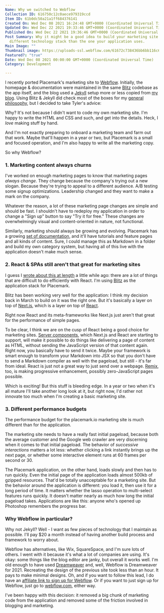 ```yaml
---
Name: Why we switched to Webflow
Collection ID: 616750c12c0aece979319ccd
Item ID: 61b0dc50a21a1ff684376141
Created On: Wed Dec 08 2021 16:24:48 GMT+0000 (Coordinated Universal Time)
Updated On: Wed Dec 22 2021 19:33:46 GMT+0000 (Coordinated Universal Time)
Published On: Wed Dec 22 2021 19:36:46 GMT+0000 (Coordinated Universal Time)
Post Summary: Why it might be a good idea to build your marketing site with a
  different technology stack than the one your application uses.
Main Image: ""
Thumbnail image: https://uploads-ssl.webflow.com/61672c738436bb6bb116c6f2/61bb579e7858b762188e048b_Switching%20to%20Webflow.png
Featured?: "true"
Date: Wed Dec 08 2021 00:00:00 GMT+0000 (Coordinated Universal Time)
Category: Development

---
```


I recently ported Placemark's marketing site to [Webflow](https://webflow.com/). Initially, the homepage & documentation were maintained in the same [Blitz](https://www.placemark.io/post/the-application-stack-blitz) codebase as the app itself, and the blog used a [Jekyll](https://jekyllrb.com/) setup more or less copied from [my blog](https://macwright.com/). Using Blitz & Jekyll did check most of the boxes for my [general philosophy](https://www.placemark.io/post/stack-thinking), but I decided to take Tyler's advice:

Why? It's not because I didn't want to code my own marketing site. I'm happy to write the HTML and CSS and such, and get into the details. Heck, I *love* making stuff by hand.

And I'm not exactly preparing to onboard a marketing team and farm out that work. Maybe that'll happen in a year or two, but Placemark is a small and focused operation, and I'm also happy to write all the marketing copy.

So why Webflow?

### 1. Marketing content always churns

I've worked on enough marketing pages to know that marketing pages *always change*. They change because the company's trying out a new slogan. Because they're trying to appeal to a different audience. A/B testing some signup optimizations. Leadership changed and they want to make a mark on the company.

Whatever the reason, a lot of these marketing page changes are simple and should be fast. I shouldn't have to redeploy my application in order to change a "Sign up" button to say "Try it for free." These changes are overwhelmingly visual and content-oriented in nature, not functional.

Similarly, marketing should always be growing and evolving. Placemark has a growing [set of documentation](https://www.placemark.io/documentation-index), and it'll have tutorials and feature pages and all kinds of content. Sure, I could manage this as Markdown in a folder and build my own category system, but having all of this live with the application doesn't make much sense.

### 2. React & SPAs still aren't that great for marketing sites

I guess I [wrote about this at length](https://macwright.com/2020/05/10/spa-fatigue.html) a little while ago: there are a lot of things that are difficult to do efficiently with React. I'm using [Blitz](https://www.placemark.io/post/the-application-stack-blitz) as the application stack for Placemark.

Blitz has been working very well for the application: I think my decision back in March to build on it was the right one. But it's basically a layer on top of [Next.js](https://nextjs.org/), which is a layer on top of [React](https://reactjs.org/).

Right now React and its meta-frameworks like Next.js just aren't that great for the performance of simple pages.

To be clear, I think we are on the cusp of React being a good choice for marketing sites. [Server components](https://nextjs.org/blog/next-12#react-server-components), which Next.js and React are starting to support, will make it possible to do things like delivering a page of content as HTML, without sending the JavaScript version of that content again. Right now, you basically have to send it twice. Maybe your framework is smart enough to transform your Markdown into JSX so that you don't have to send a Markdown compiler as well with the pageload, but still - it's far from ideal. React is just not a great way to just send over a webpage. [Remix](https://remix.run/), too, is making progressive enhancement, possibly zero-JavaScript pages possible.

Which is exciting! But this stuff is bleeding edge. In a year or two when it's all mature I'll take another long look at it, but right now, I'd rather not innovate too much when I'm creating a basic marketing site.

### 3. Different performance budgets

The performance budget for the placemark.io marketing site is much different than for the application.

The marketing site needs to have a really fast initial pageload, because both the average customer and the Google web crawler are very discerning when it comes to that initial pageload. The behavior of *successive interactions* matters a lot less: whether clicking a link instantly brings up the next page, or whether some interactive element runs at 60 frames per second or 30.

The Placemark application, on the other hand, loads slowly and then has to run quickly. Even the initial page of the application loads almost 500kb of gzipped resources. That'd be totally unacceptable for a marketing site. But the behavior around the application is different: you load it, then use it for a long period of time. It matters whether the lasso operation to multi-select features runs quickly. It doesn't matter nearly as much how long the initial pageload takes. Applications are like this: anyone who's opened up Photoshop remembers the progress bar.

### Why Webflow in particular?

Why not Jekyll? Well - I want as few pieces of technology that I maintain as possible. I'll pay $20 a month instead of having another build process and framework to worry about.

Webflow has alternatives, like Wix, SquareSpace, and I'm sure lots of others. I went with it because it's what a lot of companies are using. It's okay: some things like the blog editor are janky, but overall it works well. I'm old enough to have used [Dreamweaver](https://en.wikipedia.org/wiki/Adobe_Dreamweaver) and, well, Webflow is Dreamweaver for 2021. Recreating the design of the previous site took less than an hour. It pays to make minimal designs. Oh, and if you want to follow this lead, I do have an [affiliate link to sign up for Webflow](https://webflow.grsm.io/g8z9caejyo5m). Or if you want to just sign up for Webflow, just go to [webflow.com](https://webflow.com/), either way.

I've been happy with this decision: it removed a big chunk of marketing code from the application and removed some of the friction involved in blogging and marketing.
